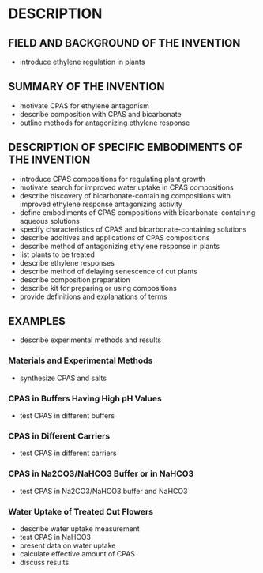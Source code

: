 # DESCRIPTION

## FIELD AND BACKGROUND OF THE INVENTION

- introduce ethylene regulation in plants

## SUMMARY OF THE INVENTION

- motivate CPAS for ethylene antagonism
- describe composition with CPAS and bicarbonate
- outline methods for antagonizing ethylene response

## DESCRIPTION OF SPECIFIC EMBODIMENTS OF THE INVENTION

- introduce CPAS compositions for regulating plant growth
- motivate search for improved water uptake in CPAS compositions
- describe discovery of bicarbonate-containing compositions with improved ethylene response antagonizing activity
- define embodiments of CPAS compositions with bicarbonate-containing aqueous solutions
- specify characteristics of CPAS and bicarbonate-containing solutions
- describe additives and applications of CPAS compositions
- describe method of antagonizing ethylene response in plants
- list plants to be treated
- describe ethylene responses
- describe method of delaying senescence of cut plants
- describe composition preparation
- describe kit for preparing or using compositions
- provide definitions and explanations of terms

## EXAMPLES

- describe experimental methods and results

### Materials and Experimental Methods

- synthesize CPAS and salts

### CPAS in Buffers Having High pH Values

- test CPAS in different buffers

### CPAS in Different Carriers

- test CPAS in different carriers

### CPAS in Na2CO3/NaHCO3 Buffer or in NaHCO3

- test CPAS in Na2CO3/NaHCO3 buffer and NaHCO3

### Water Uptake of Treated Cut Flowers

- describe water uptake measurement
- test CPAS in NaHCO3
- present data on water uptake
- calculate effective amount of CPAS
- discuss results

